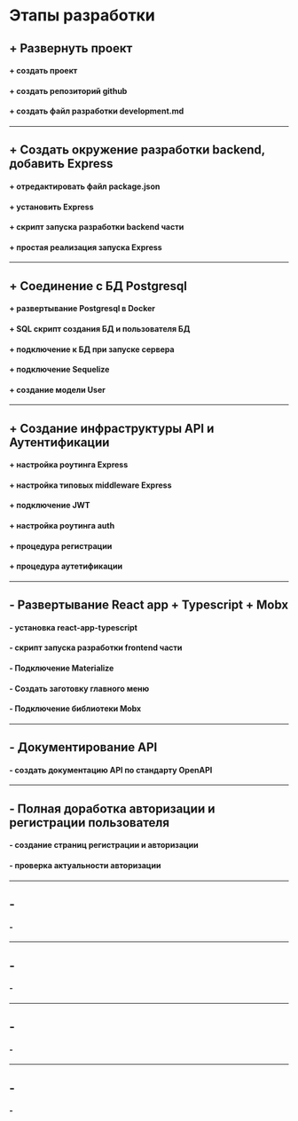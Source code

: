 # Этапы разработки

## + Развернуть проект
#### + создать проект
#### + создать репозиторий github
#### + создать файл разработки development.md

---
## + Создать окружение разработки backend, добавить Express
#### + отредактировать файл package.json
#### + установить Express
#### + скрипт запуска разработки backend части
#### + простая реализация запуска Express

---
## + Соединение с БД Postgresql
#### + развертывание Postgresql в Docker 
#### + SQL скрипт создания БД и пользователя БД
#### + подключение к БД при запуске сервера
#### + подключение Sequelize
#### + создание модели User

---
## + Создание инфраструктуры API и Аутентификации
#### + настройка роутинга Express
#### + настройка типовых middleware Express
#### + подключение JWT
#### + настройка роутинга auth
#### + процедура регистрации
#### + процедура аутетификации

---
## - Развертывание React app + Typescript + Mobx
#### - установка react-app-typescript 
#### - скрипт запуска разработки frontend части 
#### - Подключение Materialize
#### - Создать заготовку главного меню
#### - Подключение библиотеки Mobx

---
## - Документирование API
#### - создать документацию API по стандарту OpenAPI

---
## - Полная доработка авторизации и регистрации пользователя
#### - создание страниц регистрации и авторизации
#### - проверка актуальности авторизации 

---
## - 
#### - 

---
## - 
#### - 

---
## - 
#### - 



---
## - 
#### - 

